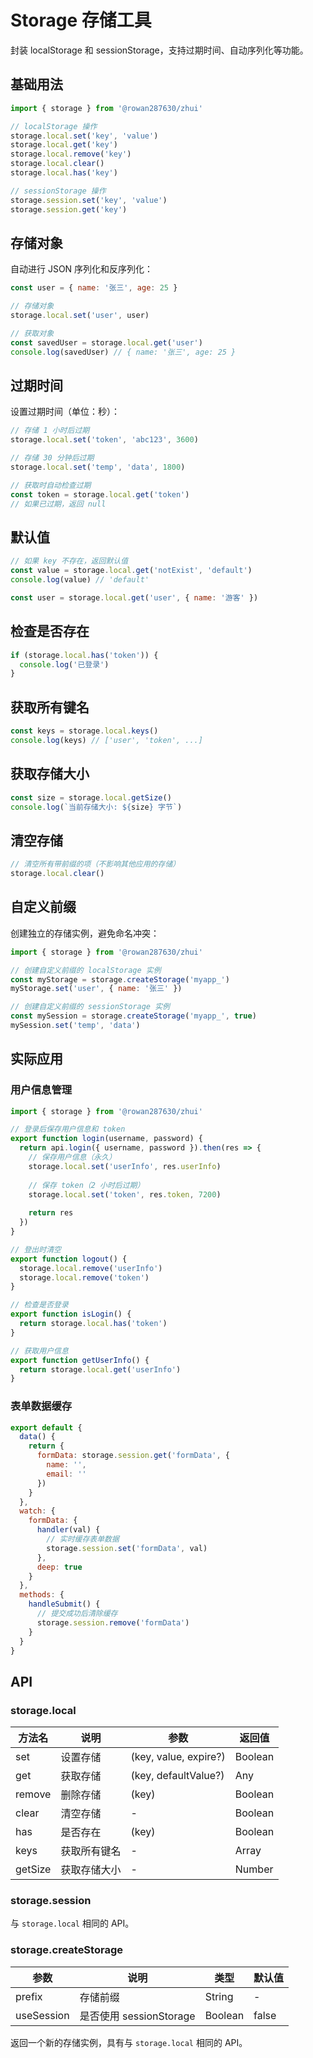 # Storage 存储工具

封装 localStorage 和 sessionStorage，支持过期时间、自动序列化等功能。

## 基础用法

```js
import { storage } from '@rowan287630/zhui'

// localStorage 操作
storage.local.set('key', 'value')
storage.local.get('key')
storage.local.remove('key')
storage.local.clear()
storage.local.has('key')

// sessionStorage 操作
storage.session.set('key', 'value')
storage.session.get('key')
```

## 存储对象

自动进行 JSON 序列化和反序列化：

```js
const user = { name: '张三', age: 25 }

// 存储对象
storage.local.set('user', user)

// 获取对象
const savedUser = storage.local.get('user')
console.log(savedUser) // { name: '张三', age: 25 }
```

## 过期时间

设置过期时间（单位：秒）：

```js
// 存储 1 小时后过期
storage.local.set('token', 'abc123', 3600)

// 存储 30 分钟后过期
storage.local.set('temp', 'data', 1800)

// 获取时自动检查过期
const token = storage.local.get('token')
// 如果已过期，返回 null
```

## 默认值

```js
// 如果 key 不存在，返回默认值
const value = storage.local.get('notExist', 'default')
console.log(value) // 'default'

const user = storage.local.get('user', { name: '游客' })
```

## 检查是否存在

```js
if (storage.local.has('token')) {
  console.log('已登录')
}
```

## 获取所有键名

```js
const keys = storage.local.keys()
console.log(keys) // ['user', 'token', ...]
```

## 获取存储大小

```js
const size = storage.local.getSize()
console.log(`当前存储大小: ${size} 字节`)
```

## 清空存储

```js
// 清空所有带前缀的项（不影响其他应用的存储）
storage.local.clear()
```

## 自定义前缀

创建独立的存储实例，避免命名冲突：

```js
import { storage } from '@rowan287630/zhui'

// 创建自定义前缀的 localStorage 实例
const myStorage = storage.createStorage('myapp_')
myStorage.set('user', { name: '张三' })

// 创建自定义前缀的 sessionStorage 实例
const mySession = storage.createStorage('myapp_', true)
mySession.set('temp', 'data')
```

## 实际应用

### 用户信息管理

```js
import { storage } from '@rowan287630/zhui'

// 登录后保存用户信息和 token
export function login(username, password) {
  return api.login({ username, password }).then(res => {
    // 保存用户信息（永久）
    storage.local.set('userInfo', res.userInfo)
    
    // 保存 token（2 小时后过期）
    storage.local.set('token', res.token, 7200)
    
    return res
  })
}

// 登出时清空
export function logout() {
  storage.local.remove('userInfo')
  storage.local.remove('token')
}

// 检查是否登录
export function isLogin() {
  return storage.local.has('token')
}

// 获取用户信息
export function getUserInfo() {
  return storage.local.get('userInfo')
}
```

### 表单数据缓存

```js
export default {
  data() {
    return {
      formData: storage.session.get('formData', {
        name: '',
        email: ''
      })
    }
  },
  watch: {
    formData: {
      handler(val) {
        // 实时缓存表单数据
        storage.session.set('formData', val)
      },
      deep: true
    }
  },
  methods: {
    handleSubmit() {
      // 提交成功后清除缓存
      storage.session.remove('formData')
    }
  }
}
```

## API

### storage.local

| 方法名 | 说明 | 参数 | 返回值 |
| --- | --- | --- | --- |
| set | 设置存储 | (key, value, expire?) | Boolean |
| get | 获取存储 | (key, defaultValue?) | Any |
| remove | 删除存储 | (key) | Boolean |
| clear | 清空存储 | - | Boolean |
| has | 是否存在 | (key) | Boolean |
| keys | 获取所有键名 | - | Array |
| getSize | 获取存储大小 | - | Number |

### storage.session

与 `storage.local` 相同的 API。

### storage.createStorage

| 参数 | 说明 | 类型 | 默认值 |
| --- | --- | --- | --- |
| prefix | 存储前缀 | String | - |
| useSession | 是否使用 sessionStorage | Boolean | false |

返回一个新的存储实例，具有与 `storage.local` 相同的 API。
